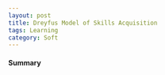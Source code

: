 ```yaml
---
layout: post
title: Dreyfus Model of Skills Acquisition
tags: Learning
category: Soft
---
```

#### Summary ####


